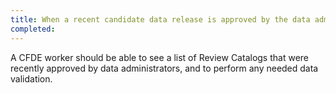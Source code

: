 ```yaml
---
title: When a recent candidate data release is approved by the data administrator, the candidate data release is marked for review by CFDE personnel
completed:
---
```


A CFDE worker should be able to see a list of Review Catalogs that were recently approved by data administrators, and to perform any needed data validation.
